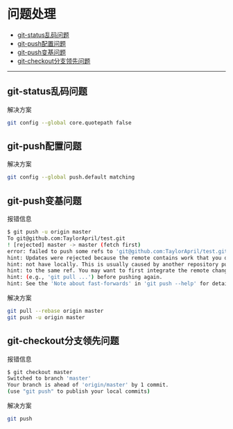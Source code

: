 # 问题处理

-   [git-status乱码问题](#git-status乱码问题)
-   [git-push配置问题](#git-push配置问题)
-   [git-push变基问题](#git-push变基问题)
-   [git-checkout分支领先问题](#git-checkout分支领先问题)

------

## git-status乱码问题

解决方案

```bash
git config --global core.quotepath false
```

## git-push配置问题

解决方案

```bash
git config --global push.default matching
```

## git-push变基问题

报错信息

```bash
$ git push -u origin master
To git@github.com:TaylorApril/test.git
! [rejected] master -> master (fetch first)
error: failed to push some refs to 'git@github.com:TaylorApril/test.git'
hint: Updates were rejected because the remote contains work that you do
hint: not have locally. This is usually caused by another repository pushing
hint: to the same ref. You may want to first integrate the remote changes
hint: (e.g., 'git pull ...') before pushing again.
hint: See the 'Note about fast-forwards' in 'git push --help' for details.
```

解决方案

```bash
git pull --rebase origin master
git push -u origin master
```

## git-checkout分支领先问题

报错信息

```bash
$ git checkout master
Switched to branch 'master'
Your branch is ahead of 'origin/master' by 1 commit.
(use "git push" to publish your local commits)
```

解决方案

```bash
git push
```

